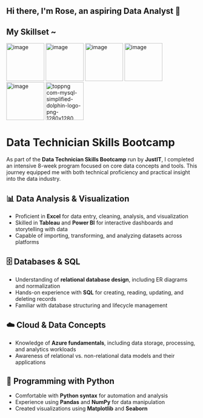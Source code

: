 ## Hi there, I'm Rose, an aspiring Data Analyst 👋

## My Skillset ~

<img width="100" height="100" alt="image" src="https://github.com/user-attachments/assets/0b52c30a-4e4a-4c2a-b31d-122b41c6f8fe" />
<img width="100" height="100" alt="image" src="https://github.com/user-attachments/assets/e000af30-b68c-4458-a97b-1dddef8837d8" />
<img width="100" height="100" alt="image" src="https://github.com/user-attachments/assets/04089e70-26cb-41e2-85b0-5e455c43b48f" />
<img width="100" height="100" alt="image" src="https://github.com/user-attachments/assets/9ff53309-7934-40ed-9381-3a74bf227d9a" />
<img width="100" height="100" alt="image" src="https://github.com/user-attachments/assets/bd559d77-a54d-43a1-8c40-fe9b1ded3243" />
<img width="100" height="100" alt="toppng com-mysql-simplified-dolphin-logo-png-1280x1280" src="https://github.com/user-attachments/assets/6e89c108-b533-4786-9798-85e46ab564c5" />

# Data Technician Skills Bootcamp

As part of the **Data Technician Skills Bootcamp** run by **JustIT**, I completed an intensive 8-week program focused on core data concepts and tools. This journey equipped me with both technical proficiency and practical insight into the data industry.

## 📊 Data Analysis & Visualization
- Proficient in **Excel** for data entry, cleaning, analysis, and visualization  
- Skilled in **Tableau** and **Power BI** for interactive dashboards and storytelling with data  
- Capable of importing, transforming, and analyzing datasets across platforms  

## 🗄️ Databases & SQL
- Understanding of **relational database design**, including ER diagrams and normalization  
- Hands-on experience with **SQL** for creating, reading, updating, and deleting records  
- Familiar with database structuring and lifecycle management  

## ☁️ Cloud & Data Concepts
- Knowledge of **Azure fundamentals**, including data storage, processing, and analytics workloads  
- Awareness of relational vs. non-relational data models and their applications  

## 🐍 Programming with Python
- Comfortable with **Python syntax** for automation and analysis  
- Experience using **Pandas** and **NumPy** for data manipulation  
- Created visualizations using **Matplotlib** and **Seaborn**

<!--
**RoseW99/RoseW99** is a ✨ _special_ ✨ repository because its `README.md` (this file) appears on your GitHub profile.

Here are some ideas to get you started:

- 🔭 I’m currently working on ...
- 🌱 I’m currently learning ...
- 👯 I’m looking to collaborate on ...
- 🤔 I’m looking for help with ...
- 💬 Ask me about ...
- 📫 How to reach me: ...
- 😄 Pronouns: ...
- ⚡ Fun fact: ...
-->
